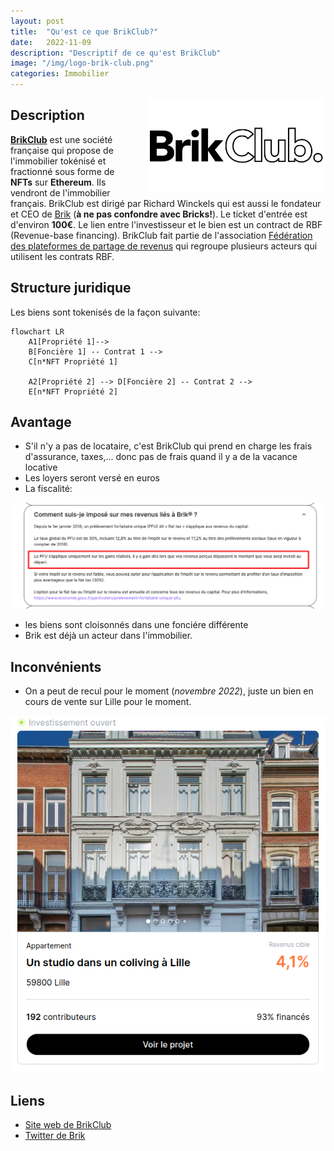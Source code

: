 ```yaml
---
layout: post
title:  "Qu'est ce que BrikClub?"
date:   2022-11-09
description: "Descriptif de ce qu'est BrikClub"
image: "/img/logo-brik-club.png"
categories: Immobilier
---
```


<img src="/img/logo-brik-club.png" align="right" class="hide-on-small-only" style="margin-left: 20px; height: 150px" />

## Description

[**BrikClub**](https://www.brik.com/invite/aSD3Pt) est une société française qui propose de l'immobilier tokénisé et fractionné sous forme de **NFTs** sur **Ethereum**. Ils vendront de l'immobilier français. BrikClub est dirigé par Richard Winckels qui est aussi le fondateur et CEO de [Brik](https://brik.com) (**à ne pas confondre avec Bricks!**).
Le ticket d'entrée est d'environ **100€**. Le lien entre l'investisseur et le bien est un contract de RBF (Revenue-base financing). BrikClub fait partie de l'association [Fédération des plateformes de partage de revenus](https://www.f2pr.org/) qui regroupe plusieurs acteurs qui utilisent les contrats RBF.

## Structure juridique

Les biens sont tokenisés de la façon suivante:

```mermaid
flowchart LR
    A1[Propriété 1]-->
    B[Foncière 1] -- Contrat 1 -->
    C[n*NFT Propriété 1]

    A2[Propriété 2] --> D[Foncière 2] -- Contrat 2 --> 
    E[n*NFT Propriété 2]
```

## Avantage

- S'il n'y a pas de locataire, c'est BrikClub qui prend en charge les frais d'assurance, taxes,... donc pas de frais quand il y a de la vacance locative
- Les loyers seront versé en euros
- La fiscalité:

<div class="row">
    <div class="col s12" style="text-align: center;">
            <img src="/img/BrikClub.png" class="responsive-img" />
    </div>
</div>

- les biens sont cloisonnés dans une fonciére différente
- Brik est déjà un acteur dans l'immobilier.

## Inconvénients

- On a peut de recul pour le moment (*novembre 2022*), juste un bien en cours de vente sur Lille pour le moment.
<div class="row">
    <div class="col s12" style="text-align: center;">
            <img src="/img/BrikClub-Lille.png" class="responsive-img" />
    </div>
</div>

## Liens

- [Site web de BrikClub](https://www.brik.com/invite/aSD3Pt)
- [Twitter de Brik](https://twitter.com/brikimmo1)
